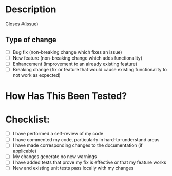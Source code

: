 # Description

<!-- Please include a summary of the changes and the related issue. Please also include relevant motivation and context. List any dependencies that are required for this change. -->

<!-- If your pull request is not related to a particular issue, delete the statement below. -->
Closes #(issue)

## Type of change

- [ ] Bug fix (non-breaking change which fixes an issue)
- [ ] New feature (non-breaking change which adds functionality)
- [ ] Enhancement (improvement to an already existing feature)
- [ ] Breaking change (fix or feature that would cause existing functionality to not work as expected)

# How Has This Been Tested?

<!-- Please describe the tests that you ran to verify your changes. Provide instructions so we can reproduce. Please also list any relevant details for your test configuration. -->

# Checklist:

- [ ] I have performed a self-review of my code
- [ ] I have commented my code, particularly in hard-to-understand areas
- [ ] I have made corresponding changes to the documentation (if applicable)
- [ ] My changes generate no new warnings
- [ ] I have added tests that prove my fix is effective or that my feature works
- [ ] New and existing unit tests pass locally with my changes

